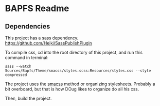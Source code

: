 # BAPFS Readme

## Dependencies
This project has a sass dependency.
https://github.com/Hejki/SassPublishPlugin

To compile css, cd into the root directory of this project, and run this command in terminal:
```
sass --watch Sources/Bapfs/Theme/smacss/styles.scss:Resources/styles.css --style compressed
```

The project uses the [smacss](http://smacss.com) method or organizing stylesheets. Probably a bit overboard, but that is how DOug likes to organize do all his css. 

Then, build the project.
